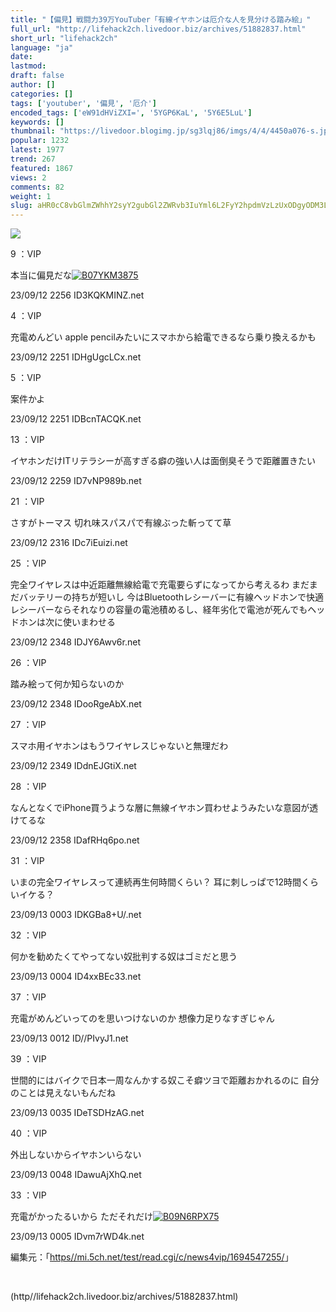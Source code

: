 ```yaml
---
title: "【偏見】戦闘力39万YouTuber「有線イヤホンは厄介な人を見分ける踏み絵」"
full_url: "http://lifehack2ch.livedoor.biz/archives/51882837.html"
short_url: "lifehack2ch"
language: "ja"
date: 
lastmod: 
draft: false
author: []
categories: []
tags: ['youtuber', '偏見', '厄介']
encoded_tags: ['eW91dHViZXI=', '5YGP6KaL', '5Y6E5LuL']
keywords: []
thumbnail: "https://livedoor.blogimg.jp/sg3lqj86/imgs/4/4/4450a076-s.jpg"
popular: 1232
latest: 1977
trend: 267
featured: 1867
views: 2
comments: 82
weight: 1
slug: aHR0cC8vbGlmZWhhY2syY2gubGl2ZWRvb3IuYml6L2FyY2hpdmVzLzUxODgyODM3Lmh0bWw=
---
```


![](https://livedoor.blogimg.jp/sg3lqj86/imgs/4/4/4450a076-s.jpg)

<div><p class='t_name'>9 ：VIP</p> <p class='r1'>本当に偏見だな<a href='https//www.amazon.co.jp/dp/B07YKM3875/?tag=nishiky24-22' target='_blank'><img src='https//m.media-amazon.com/images/I/31kuD0oNhCL._SL500_.jpg' alt='B07YKM3875' border='0'></a> </p><p>23/09/12 2256 ID3KQKMINZ.net</p> <p class='t_name'>4 ：VIP</p> <p class='r4'>充電めんどい apple pencilみたいにスマホから給電できるなら乗り換えるかも </p><p>23/09/12 2251 IDHgUgcLCx.net</p> <p class='t_name'>5 ：VIP</p> <p class='r4'>案件かよ </p><p>23/09/12 2251 IDBcnTACQK.net</p> <p class='t_name'>13 ：VIP</p> <p class='r4'>イヤホンだけITリテラシーが高すぎる癖の強い人は面倒臭そうで距離置きたい </p><p>23/09/12 2259 ID7vNP989b.net</p> <p class='t_name'>21 ：VIP</p> <p class='r4'>さすがトーマス 切れ味スパスパで有線ぶった斬ってて草 </p><p>23/09/12 2316 IDc7iEuizi.net</p> <p class='t_name'>25 ：VIP</p> <p class='r4'>完全ワイヤレスは中近距離無線給電で充電要らずになってから考えるわ まだまだバッテリーの持ちが短いし 今はBluetoothレシーバーに有線ヘッドホンで快適 レシーバーならそれなりの容量の電池積めるし、経年劣化で電池が死んでもヘッドホンは次に使いまわせる </p><p>23/09/12 2348 IDJY6Awv6r.net</p> <p class='t_name'>26 ：VIP</p> <p class='r4'>踏み絵って何か知らないのか </p><p>23/09/12 2348 IDooRgeAbX.net</p> <p class='t_name'>27 ：VIP</p> <p class='r4'>スマホ用イヤホンはもうワイヤレスじゃないと無理だわ </p><p>23/09/12 2349 IDdnEJGtiX.net</p> <p class='t_name'>28 ：VIP</p> <p class='r4'>なんとなくでiPhone買うような層に無線イヤホン買わせようみたいな意図が透けてるな </p><p>23/09/12 2358 IDafRHq6po.net</p> <p class='t_name'>31 ：VIP</p> <p class='r4'>いまの完全ワイヤレスって連続再生何時間くらい？ 耳に刺しっぱで12時間くらいイケる？ </p><p>23/09/13 0003 IDKGBa8+U/.net</p> <p class='t_name'>32 ：VIP</p> <p class='r4'>何かを勧めたくてやってない奴批判する奴はゴミだと思う </p><p>23/09/13 0004 ID4xxBEc33.net</p> <p class='t_name'>37 ：VIP</p> <p class='r4'>充電がめんどいってのを思いつけないのか 想像力足りなすぎじゃん </p><p>23/09/13 0012 ID//PIvyJ1.net</p> <p class='t_name'>39 ：VIP</p> <p class='r4'>世間的にはバイクで日本一周なんかする奴こそ癖ツヨで距離おかれるのに 自分のことは見えないもんだね </p><p>23/09/13 0035 IDeTSDHzAG.net</p> <p class='t_name'>40 ：VIP</p> <p class='r4'>外出しないからイヤホンいらない </p><p>23/09/13 0048 IDawuAjXhQ.net</p> <p class='t_name'>33 ：VIP</p> <p class='r2'>充電がかったるいから ただそれだけ<a href='https//www.amazon.co.jp/dp/B09N6RPX75/?tag=nishiky24-22' target='_blank'><img src='https//m.media-amazon.com/images/I/310AHLxlrVL._SL500_.jpg' alt='B09N6RPX75' border='0'></a> </p><p>23/09/13 0005 IDvm7rWD4k.net</p> <p class='p_url'>編集元：「<a href='https//mi.5ch.net/test/read.cgi/c/news4vip/1694547255/' target='_blank'>https//mi.5ch.net/test/read.cgi/c/news4vip/1694547255/</a>」</p> <br clear='all'></div>

(http//lifehack2ch.livedoor.biz/archives/51882837.html)
